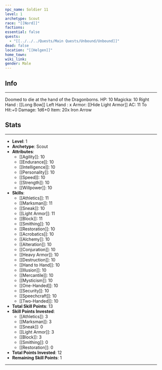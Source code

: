 ```yaml
---
npc_name: Soldier 11
level: 1
archetype: Scout
race: "[[Nord]]"
factions: 
essential: false
quests:
  - "[[../../../Quests/Main Quests/Unbound/Unbound]]"
dead: false
location: "[[Helgen]]"
home_town: 
wiki_link: 
gender: Male
---
```

## Info
---
Doomed to die at the hand of the Dragonborns.
HP: 10
Magicka: 10
Right Hand : [[Long Bow]]
Left Hand : x
Armor: [[Hide Light Armor]]
AC: 11
To Hit:+0
Damage: 1d6+0
Item: 20x Iron Arrow
## Stats
---
- **Level**: 1
- **Archetype**: Scout
- **Attributes**: 
  - [[Agility]]: 10
  - [[Endurance]]: 10
  - [[Intelligence]]: 10
  - [[Personality]]: 10
  - [[Speed]]: 10
  - [[Strength]]: 10
  - [[Willpower]]: 10
- **Skills**: 
  - [[Athletics]]: 11
  - [[Marksman]]: 11
  - [[Sneak]]: 10
  - [[Light Armor]]: 11
  - [[Block]]: 11
  - [[Smithing]]: 10
  - [[Restoration]]: 10
  - [[Acrobatics]]: 10
  - [[Alchemy]]: 10
  - [[Alteration]]: 10
  - [[Conjuration]]: 10
  - [[Heavy Armor]]: 10
  - [[Destruction]]: 10
  - [[Hand to Hand]]: 10
  - [[Illusion]]: 10
  - [[Mercantile]]: 10
  - [[Mysticism]]: 10
  - [[One-Handed]]: 10
  - [[Security]]: 10
  - [[Speechcraft]]: 10
  - [[Two-Handed]]: 10
- **Total Skill Points**: 13
- **Skill Points Invested**: 
  - [[Athletics]]: 3
  - [[Marksman]]: 3
  - [[Sneak]]: 0
  - [[Light Armor]]: 3
  - [[Block]]: 3
  - [[Smithing]]: 0
  - [[Restoration]]: 0
- **Total Points Invested**: 12
- **Remaining Skill Points**: 1
---